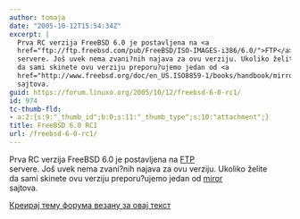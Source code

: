 ```yaml
---
author: tomaja
date: "2005-10-12T15:54:34Z"
excerpt: |
  Prva RC verzija FreeBSD 6.0 je postavljena na <a
  href="ftp://ftp.freebsd.com/pub/FreeBSD/ISO-IMAGES-i386/6.0/">FTP</a>
  servere. Još uvek nema zvani?nih najava za ovu verziju. Ukoliko želite
  da sami skinete ovu verziju preporu?ujemo jedan od <a
  href="http://www.freebsd.org/doc/en_US.ISO8859-1/books/handbook/mirrors-ftp.html">miror</a>
  sajtova.
guid: https://forum.linuxo.org/2005/10/12/freebsd-6-0-rc1/
id: 974
tc-thumb-fld:
- a:2:{s:9:"_thumb_id";b:0;s:11:"_thumb_type";s:10:"attachment";}
title: FreeBSD 6.0 RC1
url: /freebsd-6-0-rc1/
---
```

Prva RC verzija FreeBSD 6.0 je postavljena na [FTP](ftp://ftp.freebsd.com/pub/FreeBSD/ISO-IMAGES-i386/6.0/)  
servere. Još uvek nema zvani?nih najava za ovu verziju. Ukoliko želite  
da sami skinete ovu verziju preporu?ujemo jedan od [miror](http://www.freebsd.org/doc/en_US.ISO8859-1/books/handbook/mirrors-ftp.html)  
sajtova.<!--break-->

[Креирај тему форума везану за овај текст](https://linuxo.org/nova-tema-na-forumu/?se_pid=974)